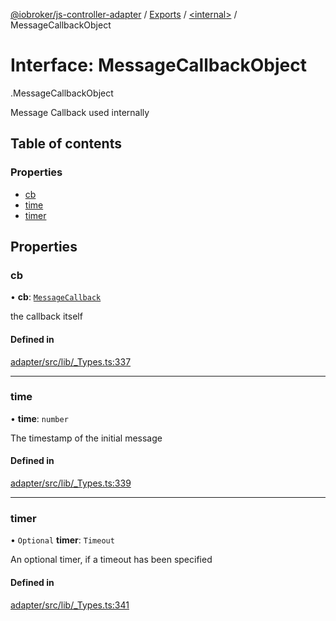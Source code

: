 [@iobroker/js-controller-adapter](../README.md) / [Exports](../modules.md) / [<internal\>](../modules/internal_.md) / MessageCallbackObject

# Interface: MessageCallbackObject

[<internal>](../modules/internal_.md).MessageCallbackObject

Message Callback used internally

## Table of contents

### Properties

- [cb](internal_.MessageCallbackObject.md#cb)
- [time](internal_.MessageCallbackObject.md#time)
- [timer](internal_.MessageCallbackObject.md#timer)

## Properties

### cb

• **cb**: [`MessageCallback`](../modules/internal_.md#messagecallback)

the callback itself

#### Defined in

[adapter/src/lib/_Types.ts:337](https://github.com/ioBroker/ioBroker.js-controller/blob/3d56f861/packages/adapter/src/lib/_Types.ts#L337)

___

### time

• **time**: `number`

The timestamp of the initial message

#### Defined in

[adapter/src/lib/_Types.ts:339](https://github.com/ioBroker/ioBroker.js-controller/blob/3d56f861/packages/adapter/src/lib/_Types.ts#L339)

___

### timer

• `Optional` **timer**: `Timeout`

An optional timer, if a timeout has been specified

#### Defined in

[adapter/src/lib/_Types.ts:341](https://github.com/ioBroker/ioBroker.js-controller/blob/3d56f861/packages/adapter/src/lib/_Types.ts#L341)
